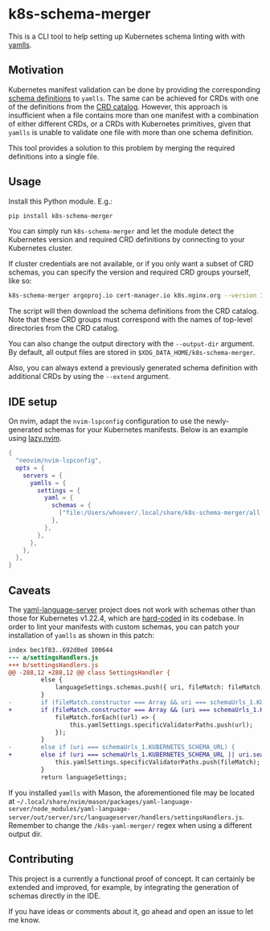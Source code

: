 # k8s-schema-merger

This is a CLI tool to help setting up Kubernetes schema linting with with [yamlls](https://github.com/redhat-developer/yaml-language-server).

## Motivation

Kubernetes manifest validation can be done by providing the corresponding
[schema definitions](https://raw.githubusercontent.com/yannh/kubernetes-json-schema/master/v1.22.4-standalone-strict/all.json)
to `yamlls`.
The same can be achieved for CRDs with one of the definitions from the [CRD catalog](https://github.com/datreeio/CRDs-catalog/).
However, this approach is insufficient when a file contains more than one
manifest with a combination of either different CRDs, or a CRDs with Kubernetes
primitives, given that `yamlls` is unable to validate one file with more than
one schema definition.

This tool provides a solution to this problem by merging the required
definitions into a single file.

## Usage

Install this Python module. E.g.:

```sh
pip install k8s-schema-merger
```

You can simply run `k8s-schema-merger` and let the module detect the Kubernetes
version and required CRD definitions by connecting to your Kubernetes cluster.

If cluster credentials are not available, or if you only want a subset of CRD
schemas, you can specify the version and required CRD groups yourself, like so:

```sh
k8s-schema-merger argoproj.io cert-manager.io k8s.nginx.org --version 1.32.0
```

The script will then download the schema definitions from the CRD catalog.
Note that these CRD groups must correspond with the names of top-level
directories from the CRD catalog.

You can also change the output directory with the `--output-dir` argument. By
default, all output files are stored in `$XDG_DATA_HOME/k8s-schema-merger`.

Also, you can always extend a previously generated schema definition with
additional CRDs by using the `--extend` argument.

## IDE setup

On nvim, adapt the `nvim-lspconfig` configuration to use the newly-generated
schemas for your Kubernetes manifests. Below is an example using
[lazy.nvim](https://github.com/folke/lazy.nvim).

```lua
{
  "neovim/nvim-lspconfig",
  opts = {
    servers = {
      yamlls = {
        settings = {
          yaml = {
            schemas = {
              ["file:/Users/whoever/.local/share/k8s-schema-merger/all.json"] = "k8s/*.y*ml",
            },
          },
        },
      },
    },
  },
}
```

## Caveats

The [yaml-language-server](https://github.com/redhat-developer/yaml-language-server)
project does not work with schemas other than those for Kubernetes v1.22.4,
which are [hard-coded](`https://raw.githubusercontent.com/yannh/kubernetes-json-schema/master/v1.22.4-standalone-strict/all.json`)
in its codebase.
In order to lint your manifests with custom schemas, you can patch your
installation of `yamlls` as shown in this patch:

```diff
index bec1f83..692d8ed 100644
--- a/settingsHandlers.js
+++ b/settingsHandlers.js
@@ -288,12 +288,12 @@ class SettingsHandler {
         else {
             languageSettings.schemas.push({ uri, fileMatch: fileMatch, schema: schema, priority: priorityLevel });
         }
-        if (fileMatch.constructor === Array && uri === schemaUrls_1.KUBERNETES_SCHEMA_URL) {
+        if (fileMatch.constructor === Array && (uri === schemaUrls_1.KUBERNETES_SCHEMA_URL || uri.search(/k8s-yaml-merger/))) {
             fileMatch.forEach((url) => {
                 this.yamlSettings.specificValidatorPaths.push(url);
             });
         }
-        else if (uri === schemaUrls_1.KUBERNETES_SCHEMA_URL) {
+        else if (uri === schemaUrls_1.KUBERNETES_SCHEMA_URL || uri.search(/k8s-yaml-merger/)) {
             this.yamlSettings.specificValidatorPaths.push(fileMatch);
         }
         return languageSettings;
```

If you installed `yamlls` with Mason, the aforementioned file may be located
at `~/.local/share/nvim/mason/packages/yaml-language-server/node_modules/yaml-language-server/out/server/src/languageserver/handlers/settingsHandlers.js`.
Remember to change the `/k8s-yaml-merger/` regex when using a different output
dir.

## Contributing

This project is a currently a functional proof of concept.
It can certainly be extended and improved, for example, by integrating the
generation of schemas directly in the IDE.

If you have ideas or comments about it, go ahead and open an issue to let me
know.
